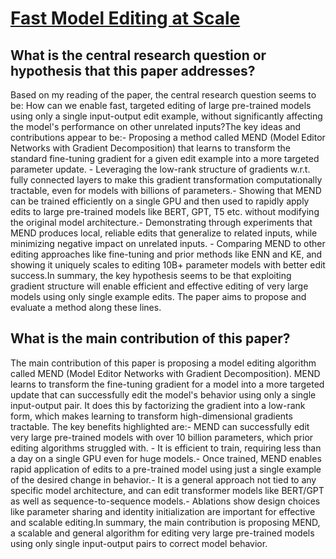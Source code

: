 # [Fast Model Editing at Scale](https://arxiv.org/abs/2110.11309v2)

## What is the central research question or hypothesis that this paper addresses?

Based on my reading of the paper, the central research question seems to be: How can we enable fast, targeted editing of large pre-trained models using only a single input-output edit example, without significantly affecting the model's performance on other unrelated inputs?The key ideas and contributions appear to be:- Proposing a method called MEND (Model Editor Networks with Gradient Decomposition) that learns to transform the standard fine-tuning gradient for a given edit example into a more targeted parameter update. - Leveraging the low-rank structure of gradients w.r.t. fully connected layers to make this gradient transformation computationally tractable, even for models with billions of parameters.- Showing that MEND can be trained efficiently on a single GPU and then used to rapidly apply edits to large pre-trained models like BERT, GPT, T5 etc. without modifying the original model architecture.- Demonstrating through experiments that MEND produces local, reliable edits that generalize to related inputs, while minimizing negative impact on unrelated inputs. - Comparing MEND to other editing approaches like fine-tuning and prior methods like ENN and KE, and showing it uniquely scales to editing 10B+ parameter models with better edit success.In summary, the key hypothesis seems to be that exploiting gradient structure will enable efficient and effective editing of very large models using only single example edits. The paper aims to propose and evaluate a method along these lines.


## What is the main contribution of this paper?

The main contribution of this paper is proposing a model editing algorithm called MEND (Model Editor Networks with Gradient Decomposition). MEND learns to transform the fine-tuning gradient for a model into a more targeted update that can successfully edit the model's behavior using only a single input-output pair. It does this by factorizing the gradient into a low-rank form, which makes learning to transform high-dimensional gradients tractable. The key benefits highlighted are:- MEND can successfully edit very large pre-trained models with over 10 billion parameters, which prior editing algorithms struggled with. - It is efficient to train, requiring less than a day on a single GPU even for huge models.- Once trained, MEND enables rapid application of edits to a pre-trained model using just a single example of the desired change in behavior.- It is a general approach not tied to any specific model architecture, and can edit transformer models like BERT/GPT as well as sequence-to-sequence models.- Ablations show design choices like parameter sharing and identity initialization are important for effective and scalable editing.In summary, the main contribution is proposing MEND, a scalable and general algorithm for editing very large pre-trained models using only single input-output pairs to correct model behavior.
